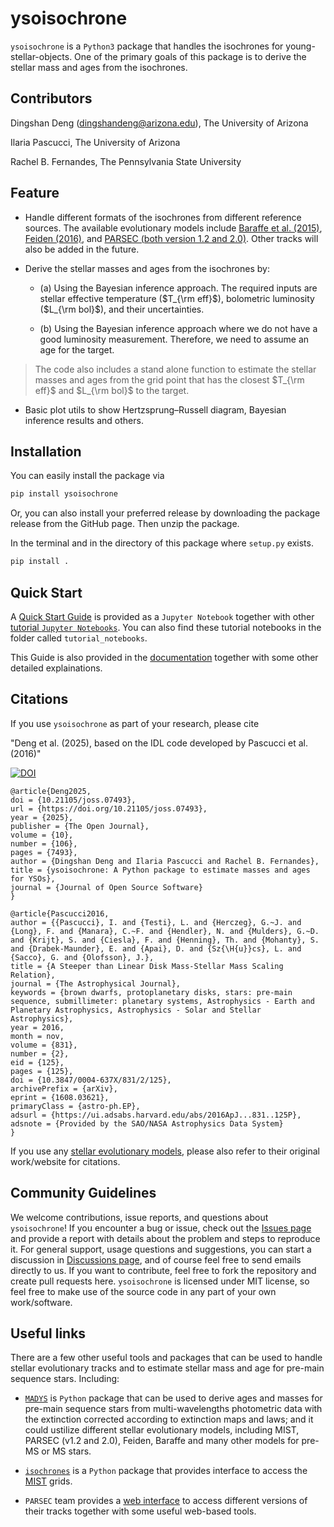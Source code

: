 # ysoisochrone

`ysoisochrone` is a `Python3` package that handles the isochrones for young-stellar-objects. One of the primary goals of this package is to derive the stellar mass and ages from the isochrones.

## Contributors

Dingshan Deng (dingshandeng@arizona.edu), The University of Arizona

Ilaria Pascucci, The University of Arizona

Rachel B. Fernandes, The Pennsylvania State University

## Feature 

- Handle different formats of the isochrones from different reference sources. The available evolutionary models include [Baraffe et al. (2015)](https://ui.adsabs.harvard.edu/abs/2015A%26A...577A..42B/abstract), [Feiden (2016)](https://ui.adsabs.harvard.edu/abs/2016A%26A...593A..99F/abstract), and [PARSEC (both version 1.2 and 2.0)](http://stev.oapd.inaf.it/PARSEC/index.html). Other tracks will also be added in the future.

- Derive the stellar masses and ages from the isochrones by:

	- (a) Using the Bayesian inference approach. The required inputs are stellar effective temperature ($T_{\rm eff}$), bolometric luminosity ($L_{\rm bol}$), and their uncertainties.
  
	- (b) Using the Bayesian inference approach where we do not have a good luminosity measurement. Therefore, we need to assume an age for the target.
	
> The code also includes a stand alone function to estimate the stellar masses and ages from the grid point that has the closest $T_{\rm eff}$ and $L_{\rm bol}$ to the target. 

- Basic plot utils to show Hertzsprung–Russell diagram, Bayesian inference results and others.

## Installation

You can easily install the package via

```bash
pip install ysoisochrone
```

Or, you can also install your preferred release by downloading the package release from the GitHub page. Then unzip the package.

In the terminal and in the directory of this package where `setup.py` exists.

```bash 
pip install .
```

## Quick Start

A [Quick Start Guide](https://github.com/DingshanDeng/ysoisochrone/blob/main/tutorial_notebooks/tutorial1_quick_start.ipynb) is provided as a `Jupyter Notebook` together with other [tutorial `Jupyter Notebooks`](https://github.com/DingshanDeng/ysoisochrone/tree/main/tutorial_notebooks). You can also find these tutorial notebooks in the folder called `tutorial_notebooks`.

This Guide is also provided in the [documentation](https://ysoisochrone.readthedocs.io/en/latest/index.html) together with some other detailed explainations.

## Citations
If you use `ysoisochrone` as part of your research, please cite 

"Deng et al. (2025), based on the IDL code developed by Pascucci et al. (2016)"

[![DOI](https://joss.theoj.org/papers/10.21105/joss.07493/status.svg)](https://doi.org/10.21105/joss.07493)

```
@article{Deng2025,
doi = {10.21105/joss.07493},
url = {https://doi.org/10.21105/joss.07493},
year = {2025},
publisher = {The Open Journal},
volume = {10},
number = {106},
pages = {7493},
author = {Dingshan Deng and Ilaria Pascucci and Rachel B. Fernandes},
title = {ysoisochrone: A Python package to estimate masses and ages for YSOs},
journal = {Journal of Open Source Software}
}

@article{Pascucci2016,
author = {{Pascucci}, I. and {Testi}, L. and {Herczeg}, G.~J. and {Long}, F. and {Manara}, C.~F. and {Hendler}, N. and {Mulders}, G.~D. and {Krijt}, S. and {Ciesla}, F. and {Henning}, Th. and {Mohanty}, S. and {Drabek-Maunder}, E. and {Apai}, D. and {Sz{\H{u}}cs}, L. and {Sacco}, G. and {Olofsson}, J.},
title = {A Steeper than Linear Disk Mass-Stellar Mass Scaling Relation},
journal = {The Astrophysical Journal},
keywords = {brown dwarfs, protoplanetary disks, stars: pre-main sequence, submillimeter: planetary systems, Astrophysics - Earth and Planetary Astrophysics, Astrophysics - Solar and Stellar Astrophysics},
year = 2016,
month = nov,
volume = {831},
number = {2},
eid = {125},
pages = {125},
doi = {10.3847/0004-637X/831/2/125},
archivePrefix = {arXiv},
eprint = {1608.03621},
primaryClass = {astro-ph.EP},
adsurl = {https://ui.adsabs.harvard.edu/abs/2016ApJ...831..125P},
adsnote = {Provided by the SAO/NASA Astrophysics Data System}
}
```

If you use any [stellar evolutionary models](./models.md), please also refer to their original work/website for citations.

## Community Guidelines
We welcome contributions, issue reports, and questions about `ysoisochrone`! If you encounter a bug or issue, check out the [Issues page](https://github.com/DingshanDeng/ysoisochrone/issues) and provide a report with details about the problem and steps to reproduce it. For general support, usage questions and suggestions, you can start a discussion in [Discussions page](https://github.com/DingshanDeng/ysoisochrone/discussions), and of course feel free to send emails directly to us. If you want to contribute, feel free to fork the repository and create pull requests here. `ysoisochrone` is licensed under MIT license, so feel free to make use of the source code in any part of your own work/software.

## Useful links

There are a few other useful tools and packages that can be used to handle stellar evolutionary tracks and to estimate stellar mass and age for pre-main sequence stars. Including:

- [`MADYS`](https://madys.readthedocs.io/en/latest/) is `Python` package that can be used to derive ages and masses for pre-main sequence stars from multi-wavelengths photometric data with the extinction corrected according to extinction maps and laws; and it could ustilize different stellar evolutionary models, including MIST, PARSEC (v1.2 and 2.0), Feiden, Baraffe and many other models for pre-MS or MS stars.
  
- [`isochrones`](https://github.com/timothydmorton/isochrones) is a `Python` package that provides interface to access the [MIST](https://waps.cfa.harvard.edu/MIST/) grids.

- `PARSEC` team provides a [web interface](http://stev.oapd.inaf.it/PARSEC/tools.html) to access different versions of their tracks together with some useful web-based tools. 
